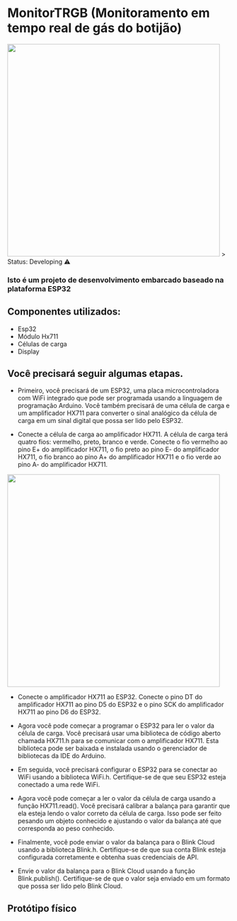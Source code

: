 <h1>MonitorTRGB (Monitoramento em tempo real de gás do botijão)</h1>


<img src="https://user-images.githubusercontent.com/77367556/235567022-f3dd2792-9bad-4b84-8a0c-21cdb4caf1b5.jpeg" width="480">
> Status: Developing ⚠️

### Isto é um projeto de desenvolvimento embarcado baseado na plataforma ESP32

## Componentes utilizados:

+ Esp32
+ Módulo Hx711
+ Células de carga
+ Display

## Você precisará seguir algumas etapas.

+ Primeiro, você precisará de um ESP32, uma placa microcontroladora com WiFi integrado que pode ser programada usando a linguagem de programação Arduino. Você também precisará de uma célula de carga e um amplificador HX711 para converter o sinal analógico da célula de carga em um sinal digital que possa ser lido pelo ESP32.

+ Conecte a célula de carga ao amplificador HX711. A célula de carga terá quatro fios: vermelho, preto, branco e verde. Conecte o fio vermelho ao pino E+ do amplificador HX711, o fio preto ao pino E- do amplificador HX711, o fio branco ao pino A+ do amplificador HX711 e o fio verde ao pino A- do amplificador HX711.
<img src="https://user-images.githubusercontent.com/77367556/236104105-93fa12cd-73af-4bf2-aca2-544296846c40.png" width="480">

+ Conecte o amplificador HX711 ao ESP32. Conecte o pino DT do amplificador HX711 ao pino D5 do ESP32 e o pino SCK do amplificador HX711 ao pino D6 do ESP32.

+ Agora você pode começar a programar o ESP32 para ler o valor da célula de carga. Você precisará usar uma biblioteca de código aberto chamada HX711.h para se comunicar com o amplificador HX711. Esta biblioteca pode ser baixada e instalada usando o gerenciador de bibliotecas da IDE do Arduino.

+ Em seguida, você precisará configurar o ESP32 para se conectar ao WiFi usando a biblioteca WiFi.h. Certifique-se de que seu ESP32 esteja conectado a uma rede WiFi.

+ Agora você pode começar a ler o valor da célula de carga usando a função HX711.read(). Você precisará calibrar a balança para garantir que ela esteja lendo o valor correto da célula de carga. Isso pode ser feito pesando um objeto conhecido e ajustando o valor da balança até que corresponda ao peso conhecido.

+ Finalmente, você pode enviar o valor da balança para o Blink Cloud usando a biblioteca Blink.h. Certifique-se de que sua conta Blink esteja configurada corretamente e obtenha suas credenciais de API.

+ Envie o valor da balança para o Blink Cloud usando a função Blink.publish(). Certifique-se de que o valor seja enviado em um formato que possa ser lido pelo Blink Cloud.

## Protótipo físico


